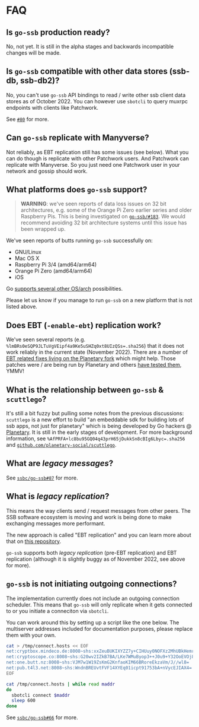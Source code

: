 # FAQ

## Is `go-ssb` production ready?

No, not yet. It is still in the alpha stages and backwards incompatible changes will be made.

## Is `go-ssb` compatible with other data stores (ssb-db, ssb-db2)?

No, you can't use `go-ssb` API bindings to read / write other ssb client data
stores as of October 2022. You can however use `sbotcli` to query muxrpc
endpoints with clients like Patchwork.

See [`#80`](https://github.com/ssbc/go-ssb/issues/80) for more.

## Can `go-ssb` replicate with Manyverse?

Not reliably, as EBT replication still has some issues (see below). What you can do though is replicate with other Patchwork users. And Patchwork can replicate with Manyverse. So you just need one Patchwork user in your network and gossip should work.

## What platforms does `go-ssb` support?

> **WARNING**: we've seen reports of data loss issues on 32 bit architectures, e.g. some of the Orange Pi Zero earlier series and older Raspberry Pis. This is being investigated on [`go-ssb/#183`](https://github.com/ssbc/go-ssb/issues/183). We would recommend avoiding 32 bit architecture systems until this issue has been wrapped up.

We've seen reports of butts running `go-ssb` successfully on:

- GNU/Linux
- Mac OS X
- Raspberry Pi 3/4 (amd64/arm64)
- Orange Pi Zero (amd64/arm64)
- iOS

Go [supports several other OS/arch](https://go.dev/doc/install/source#environment) possibilities.

Please let us know if you manage to run `go-ssb` on a new platform that is not listed above.

## Does EBT (`-enable-ebt`) replication work?

We've seen several reports (e.g. `%lmBRs0eSQP9JLTuVgVEipf4a9Ke5uSHZq0xt8UIzQSs=.sha256`) that it does not work reliably in the current state (November 2022). There are a number of [EBT related fixes living on the Planetary fork](https://github.com/planetary-social/ssb/tree/fork) which might help. Those patches were / are being run by Planetary and others [have tested them](https://github.com/ssbc/go-ssb/pull/180#issuecomment-1295784977), YMMV!

## What is the relationship between `go-ssb` & `scuttlego`?

It's still a bit fuzzy but pulling some notes from the previous discussions: `scuttlego` is a new effort to build "an embeddable sdk for building lots of ssb apps, not just for planetary" which is being developed by Go hackers @ [Planetary](https://planetary.social). It is still in the early stages of development. For more background information, see `%AfPRFA+lc8bu95GQ04q43prH65jDukkSn8cBIg6Lbyc=.sha256` and [`github.com/planetary-social/scuttlego`](https://github.com/planetary-social/scuttlego).

## What are *legacy messages*?

See [`ssbc/go-ssb#87`](https://github.com/ssbc/go-ssb/issues/87) for more.

## What is *legacy replication*?

This means the way clients send / request messages from other peers. The SSB
software ecosystem is moving and work is being done to make exchanging messages
more performant.

The new approach is called "EBT replication" and you can learn more about that
on [this repository](https://github.com/ssbc/ssb-ebt).

`go-ssb` supports both *legacy replication* (pre-EBT replication) and EBT
replication (although it is slightly buggy as of November 2022, see above for
more).

## `go-ssb` is not initiating outgoing connections?

The implementation currently does not include an outgoing connection scheduler. This means
that `go-ssb` will only replicate when it gets connected to or you initiate a conneciton
via `sbotcli`.

You can work around this by setting up a script like the one below. The
multiserver addresses included for documentation purposes, please replace them
with your own.

```bash
cat > /tmp/connect.hosts << EOF
net:cryptbox.mindeco.de:8008~shs:xxZeuBUKIXYZZ7y+CIHUuy0NOFXz2MhUBkHemr86S3M=
net:cryptoscope.co:8008~shs:G20wv2IZkB7BA/LKe7WMuByop3++J0u9+Y32OoEVOj8=
net:one.butt.nz:8008~shs:VJM7w1W19ZsKmG2KnfaoKIM66BRoreEkzaVm/J//wl8=
net:pub.t4l3.net:8008~shs:WndnBREUvtFVF14XYEq01icpt91753bA+nVycEJIAX4=
EOF

cat /tmp/connect.hosts | while read maddr
do
  sbotcli connect $maddr
  sleep 600
done
```

See [`ssbc/go-ssb#66`](https://github.com/ssbc/go-ssb/issues/66) for more.
